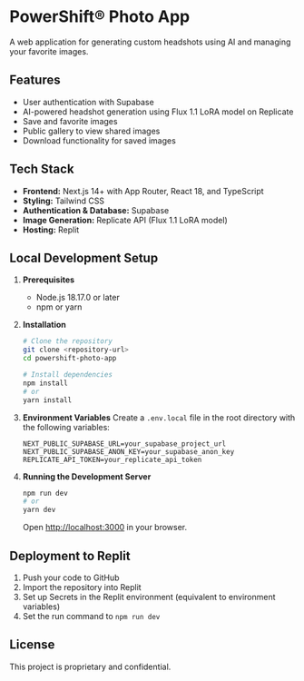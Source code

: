 # PowerShift® Photo App

A web application for generating custom headshots using AI and managing your favorite images.

## Features

- User authentication with Supabase
- AI-powered headshot generation using Flux 1.1 LoRA model on Replicate
- Save and favorite images
- Public gallery to view shared images
- Download functionality for saved images

## Tech Stack

- **Frontend:** Next.js 14+ with App Router, React 18, and TypeScript
- **Styling:** Tailwind CSS
- **Authentication & Database:** Supabase
- **Image Generation:** Replicate API (Flux 1.1 LoRA model)
- **Hosting:** Replit

## Local Development Setup

1. **Prerequisites**
   - Node.js 18.17.0 or later
   - npm or yarn

2. **Installation**
   ```bash
   # Clone the repository
   git clone <repository-url>
   cd powershift-photo-app

   # Install dependencies
   npm install
   # or
   yarn install
   ```

3. **Environment Variables**
   Create a `.env.local` file in the root directory with the following variables:
   ```
   NEXT_PUBLIC_SUPABASE_URL=your_supabase_project_url
   NEXT_PUBLIC_SUPABASE_ANON_KEY=your_supabase_anon_key
   REPLICATE_API_TOKEN=your_replicate_api_token
   ```

4. **Running the Development Server**
   ```bash
   npm run dev
   # or
   yarn dev
   ```
   Open [http://localhost:3000](http://localhost:3000) in your browser.

## Deployment to Replit

1. Push your code to GitHub
2. Import the repository into Replit
3. Set up Secrets in the Replit environment (equivalent to environment variables)
4. Set the run command to `npm run dev`

## License

This project is proprietary and confidential. 